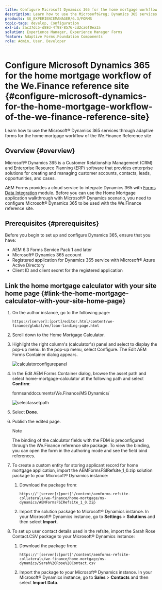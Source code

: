 ```yaml
---
title: Configure Microsoft Dynamics 365 for the home mortgage workflow of the We.Finance reference site
description: Learn how to use the Microsoft&reg; Dynamics 365 services through adaptive forms for the home mortgage workflow of the We.Finance Reference site.
products: SG_EXPERIENCEMANAGER/6.3/FORMS
topic-tags: develop, Configuration
exl-id: 2ac37dc5-d88d-4f98-8576-cd2ca6f0ea3a
solution: Experience Manager, Experience Manager Forms
feature: Adaptive Forms,Foundation Components
role: Admin, User, Developer
---
```

# Configure Microsoft Dynamics 365 for the home mortgage workflow of the We.Finance reference site {#configure-microsoft-dynamics-for-the-home-mortgage-workflow-of-the-we-finance-reference-site}

Learn how to use the Microsoft&reg; Dynamics 365 services through adaptive forms for the home mortgage workflow of the We.Finance Reference site

## Overview {#overview}

Microsoft&reg; Dynamics 365 is a Customer Relationship Management (CRM) and Enterprise Resource Planning (ERP) software that provides enterprise solutions for creating and managing customer accounts, contacts, leads, opportunities, and cases.

AEM Forms provides a cloud service to integrate Dynamics 365 with [Forms Data Integration](/help/forms/using/data-integration.md) module. Before you can use the Home Mortgage application walkthrough with Microsoft&reg; Dynamics scenario, you need to configure Microsoft&reg; Dynamics 365 to be used with the We.Finance reference site.

## Prerequisites {#prerequisites}

Before you begin to set up and configure Dynamics 365, ensure that you have:

* AEM 6.3 Forms Service Pack 1 and later
* Microsoft&reg; Dynamics 365 account
* Registered application for Dynamics 365 service with Microsoft&reg; Azure Active Directory
* Client ID and client secret for the registered application

## Link the home mortgage calculator with your site home page {#link-the-home-mortgage-calculator-with-your-site-home-page}

1. On the author instance, go to the following page:

   `https://[server]:[port]/editor.html/content/we-finance/global/en/loan-landing-page.html`

1. Scroll down to the Home Mortgage Calculator.
1. Highlight the right column's (calculator's) panel and select to display the pop-up menu. In the pop-up menu, select Configure. The Edit AEM Forms Container dialog appears.

   ![calculatorconfigurepanel](assets/calculatorconfigurepanel.png)

1. In the Edit AEM Forms Container dialog, browse the asset path and select home-mortgage-calculator at the following path and select **Confirm**:

   formsanddocuments/We.Finance/MS Dynamics/ 

   ![selectassetpath](assets/selectassetpath.png)

1. Select **Done**.
1. Publish the edited page.

   >[!NOTE]
   >
   >The binding of the calculator fields with the FDM is preconfigured through the We.Finance reference site package. To view the binding, you can open the form in the authoring mode and see the field bind references.

1. To create a custom entity for storing applicant record for home mortgage application, import the AEMFormsFSIRefsite_1_0.zip solution package to your Microsoft&reg; Dynamics instance:

    1. Download the package from:

       `https://'[server]:[port]'/content/aemforms-refsite-collaterals/we-finance/home-mortgage/ms-dynamics/AEMFormsFSIRefsite_1_0.zip`
   
    1. Import the solution package to Microsoft&reg; Dynamics instance. In your Microsoft&reg; Dynamics instance, go to **Settings** &gt; **Solutions** and then select **Import**.

1. To set up user contact details used in the refsite, import the Sarah Rose Contact.CSV package to your Microsoft&reg; Dynamics instance:

    1. Download the package from:

       `https://'[server]:[port]'/content/aemforms-refsite-collaterals/we-finance/home-mortgage/ms-dynamics/Sarah%20Rose%20Contact.csv`

    1. Import the package to your Microsoft&reg; Dynamics instance. In your Microsoft&reg; Dynamics instance, go to **Sales** &gt; **Contacts** and then select **Import Data**.
